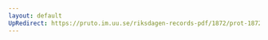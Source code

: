 ```yaml
---
layout: default
UpRedirect: https://pruto.im.uu.se/riksdagen-records-pdf/1872/prot-1872--ak--302/prot-1872--ak--302_096.pdf
---
```

